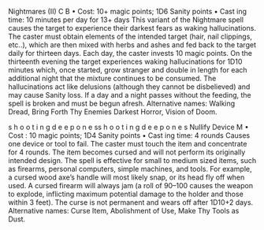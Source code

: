 Nightmares (II) C B
• Cost:  10+ magic points; 1D6 Sanity points
•
 Cast
ing time: 10 minutes per day for 13+ days
This variant of the Nightmare spell causes the target to 
experience their darkest fears as waking hallucinations. 
The caster must obtain elements of the intended target 
(hair, nail clippings, etc..), which are then mixed with herbs 
and ashes and fed back to the target daily for thirteen 
days. Each day, the caster invests 10 magic points. On the thirteenth evening the target experiences waking 
hallucinations for 1D10 minutes which, once started, grow 
stranger and double in length for each additional night that 
the mixture continues to be consumed. The hallucinations 
act like delusions (although they cannot be disbelieved) and 
may cause Sanity loss. If a day and a night passes without 
the feeding, the spell is broken and must be begun afresh. 
Alternative names: Walking Dread, Bring Forth Thy 
Enemies Darkest Horror, Vision of Doom.

s 
h 
o 
o 
t 
i 
n 
g 
d 
e e 
p 
o 
n 
e 
ss 
h 
o 
o 
t 
i 
n 
g 
d 
e e 
p 
o 
n 
e 
s
Nullify Device M
• Cost : 10 magic points; 1D4 Sanity points
•
 Cast
ing time: 4 rounds
Causes one device or tool to fail. The caster must touch the 
item and concentrate for 4 rounds. The item becomes cursed 
and will not perform its originally intended design. The spell 
is effective for small to medium sized items, such as firearms, 
personal computers, simple machines, and tools. For example, 
a cursed wood axe’s handle will most likely snap, or its head 
fly off when used. A cursed firearm will always jam (a roll of 
90–100 causes the weapon to explode, inflicting maximum 
potential damage to the holder and those within 3 feet). The 
curse is not permanent and wears off after 1D10+2 days.
Alternative names: Curse Item, Abolishment of Use, Make 
Thy Tools as Dust.

